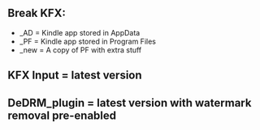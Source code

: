 ## Break KFX:
 - _AD = Kindle app stored in AppData
 - _PF = Kindle app stored in Program Files
 - _new = A copy of PF with extra stuff

## KFX Input = latest version

## DeDRM_plugin = latest version with watermark removal pre-enabled

